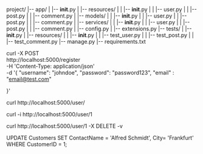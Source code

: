 project/
|-- app/
|   |-- __init__.py
|   |-- resources/
|   |   |-- __init__.py
|   |   |-- user.py
|   |   |-- post.py
|   |   |-- comment.py
|   |-- models/
|   |   |-- __init__.py
|   |   |-- user.py
|   |   |-- post.py
|   |   |-- comment.py
|   |-- services/
|   |   |-- __init__.py
|   |   |-- user.py
|   |   |-- post.py
|   |   |-- comment.py
|   |-- config.py
|   |-- extensions.py
|-- tests/
|   |-- __init__.py
|   |-- resources/
|   |   |-- __init__.py
|   |   |-- test_user.py
|   |   |-- test_post.py
|   |   |-- test_comment.py
|-- manage.py
|-- requirements.txt


curl -X POST \
  http://localhost:5000/register \
  -H 'Content-Type: application/json' \
  -d '{
    "username": "johndoe",
    "password": "password123",
    "email" : "email@test.com"

}'

 curl http://localhost:5000/user/


curl -i http://localhost:5000/user/1


curl http://localhost:5000/user/1 -X DELETE -v


UPDATE Customers
SET ContactName = 'Alfred Schmidt', City= 'Frankfurt'
WHERE CustomerID = 1;